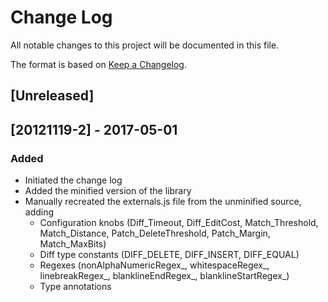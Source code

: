 # Change Log
All notable changes to this project will be documented in this file.

The format is based on [Keep a Changelog](http://keepachangelog.com/).

## [Unreleased]

## [20121119-2] - 2017-05-01
### Added
- Initiated the change log
- Added the minified version of the library
- Manually recreated the externals.js file from the unminified source, adding
  - Configuration knobs (Diff_Timeout, Diff_EditCost, Match_Threshold, Match_Distance, Patch_DeleteThreshold, Patch_Margin, Match_MaxBits)
  - Diff type constants (DIFF_DELETE, DIFF_INSERT, DIFF_EQUAL)
  - Regexes (nonAlphaNumericRegex_, whitespaceRegex_, linebreakRegex_, blanklineEndRegex_, blanklineStartRegex_)
  - Type annotations

